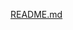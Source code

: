 [README.md](https://github.com/HemaMounikaNeduri/Stock_Price_Prediction_Using_LSTM/files/6983206/README.md)
